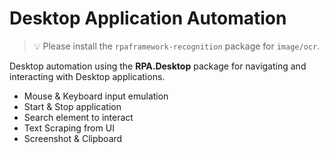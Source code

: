 # Desktop Application Automation

> 💡 Please install the `rpaframework-recognition` package for `image/ocr`.

Desktop automation using the **RPA.Desktop** package for navigating and interacting with Desktop applications.

- Mouse & Keyboard input emulation
- Start & Stop application
- Search element to interact
- Text Scraping from UI
- Screenshot & Clipboard
